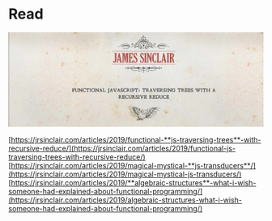 # Read

![This guy writes a great blog about JavaScript !!! Read all of it !!!](.gitbook/assets/screen-shot-2020-12-09-at-11.29.53-pm.png)

[https://jrsinclair.com/articles/2019/functional-**js-traversing-trees**-with-recursive-reduce/](https://jrsinclair.com/articles/2019/functional-js-traversing-trees-with-recursive-reduce/)  
[https://jrsinclair.com/articles/2019/magical-mystical-**js-transducers**/](https://jrsinclair.com/articles/2019/magical-mystical-js-transducers/)  
[https://jrsinclair.com/articles/2019/**algebraic-structures**-what-i-wish-someone-had-explained-about-functional-programming/](https://jrsinclair.com/articles/2019/algebraic-structures-what-i-wish-someone-had-explained-about-functional-programming/)





